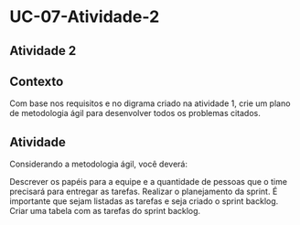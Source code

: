 # UC-07-Atividade-2

## Atividade 2

 
## Contexto

Com base nos requisitos e no digrama criado na atividade 1, crie um plano de metodologia ágil para desenvolver todos os problemas citados.

 
## Atividade

Considerando a metodologia ágil, você deverá:

Descrever os papéis para a equipe e a quantidade de pessoas que o time precisará para entregar as tarefas.
Realizar o planejamento da sprint. É importante que sejam listadas as tarefas e seja criado o sprint backlog.
Criar uma tabela com as tarefas do sprint backlog.
